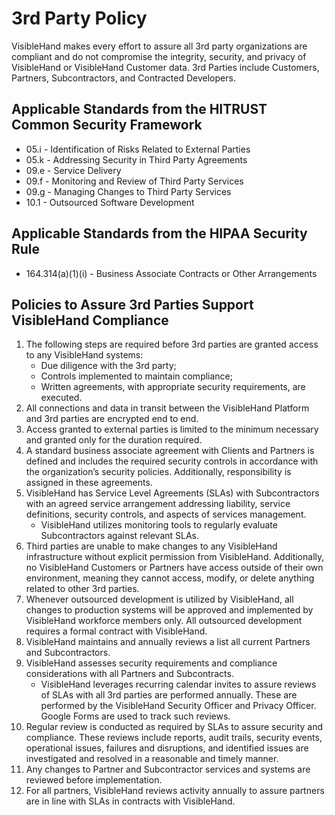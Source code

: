 # 3rd Party Policy

VisibleHand makes every effort to assure all 3rd party organizations are compliant and do not compromise the integrity, security, and privacy of VisibleHand or VisibleHand Customer data. 3rd Parties include Customers, Partners, Subcontractors, and Contracted Developers.

## Applicable Standards from the HITRUST Common Security Framework

- 05.i - Identification of Risks Related to External Parties
- 05.k - Addressing Security in Third Party Agreements
- 09.e - Service Delivery
- 09.f - Monitoring and Review of Third Party Services
- 09.g - Managing Changes to Third Party Services
- 10.1 - Outsourced Software Development

## Applicable Standards from the HIPAA Security Rule

- 164.314(a)(1)(i) - Business Associate Contracts or Other Arrangements

## Policies to Assure 3rd Parties Support VisibleHand Compliance

1. The following steps are required before 3rd parties are granted access to any VisibleHand systems:
    - Due diligence with the 3rd party;
    - Controls implemented to maintain compliance;
    - Written agreements, with appropriate security requirements, are executed.
2. All connections and data in transit between the VisibleHand Platform and 3rd parties are encrypted end to end.
3. Access granted to external parties is limited to the minimum necessary and granted only for the duration required.
4. A standard business associate agreement with Clients and Partners is defined and includes the required security controls in accordance with the organization’s security policies. Additionally, responsibility is assigned in these agreements.
5. VisibleHand has Service Level Agreements (SLAs) with Subcontractors with an agreed service arrangement addressing liability, service definitions, security controls, and aspects of services management.
    - VisibleHand utilizes monitoring tools to regularly evaluate Subcontractors against relevant SLAs.
6. Third parties are unable to make changes to any VisibleHand infrastructure without explicit permission from VisibleHand. Additionally, no VisibleHand Customers or Partners have access outside of their own environment, meaning they cannot access, modify, or delete anything related to other 3rd parties.
7. Whenever outsourced development is utilized by VisibleHand, all changes to production systems will be approved and implemented by VisibleHand workforce members only. All outsourced development requires a formal contract with VisibleHand.
8. VisibleHand maintains and annually reviews a list all current Partners and Subcontractors.
9. VisibleHand assesses security requirements and compliance considerations with all Partners and Subcontracts.
    - VisibleHand leverages recurring calendar invites to assure reviews of SLAs with all 3rd parties are performed annually. These are performed by the VisibleHand Security Officer and Privacy Officer. Google Forms are used to track such reviews.
11. Regular review is conducted as required by SLAs to assure security and compliance. These reviews include reports, audit trails, security events, operational issues, failures and disruptions, and identified issues are investigated and resolved in a reasonable and timely manner. 
12. Any changes to Partner and Subcontractor services and systems are reviewed before implementation.
13. For all partners, VisibleHand reviews activity annually to assure partners are in line with SLAs in contracts with VisibleHand.
